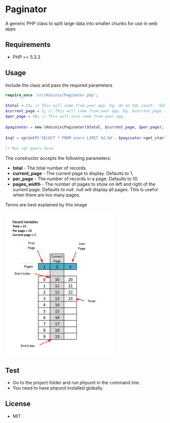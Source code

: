 Paginator
=========

A generic PHP class to split large data into smaller chunks for use in web apps

## Requirements

- PHP >= 5.3.3

## Usage
Include the class and pass the required parameters

```php
require_once 'src/Kosinix/Paginator.php';

$total = 23; // This will come from your app. Eg. do an SQL count: 'SELECT COUNT(*) AS `total` FROM user'
$current_page = 2; // This will come from your app. Eg. $current_page = $_GET['page'];
$per_page = 10; // This will also come from your app. 

$paginator = new \Kosinix\Paginator($total, $current_page, $per_page);

$sql = sprintf('SELECT * FROM users LIMIT %d,%d', $paginator->get_start_index(), $paginator->get_per_page());

// Run sql query here
```


The constructor accepts the following parameters:

- **total** - The total number of records.
- **current_page** - The current page to display. Defaults to 1.
- **per_page** - The number of records in a page. Defaults to 10. 
- **pages_width** - The number of pages to show on left and right of the current page. Defaults to null. null will display all pages. This is useful when there are too many pages.

Terms are best explained by this image

![alt tag](info.jpg)


## Test

- Go to the project folder and run phpunit in the command line.
- You need to have phpunit installed globally.

## License

- MIT

